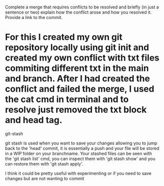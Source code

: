 Complete a merge that requires conflicts to be resolved and briefly (in just a sentence or two) explain how the conflict arose and how you resolved it. Provide a link to the commit.

For this I created my own git repository locally using git init and created my own conflict with txt files commiting different txt in the main and branch. After I had created the conflict and failed the merge, I used the cat cmd in terminal and to resolve just removed the txt block and head tag.
========

git-stash

git stash is used when you want to save your changes allowing you to jump back to the 'head' commit, it is essentially a push and your file will be stored in a WIP folder on your branchname. Your stashed files can be seen with the 'git stash list' cmd, you can inspect them with 'git stash show' and you can restore them with 'git stash apply'. 

I think it could be pretty useful with experimenting or if you need to save changes but are not wanting to commit


